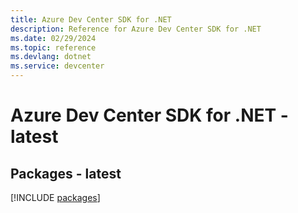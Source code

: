 ```yaml
---
title: Azure Dev Center SDK for .NET
description: Reference for Azure Dev Center SDK for .NET
ms.date: 02/29/2024
ms.topic: reference
ms.devlang: dotnet
ms.service: devcenter
---
```

# Azure Dev Center SDK for .NET - latest
## Packages - latest
[!INCLUDE [packages](dev-center-index.md)]